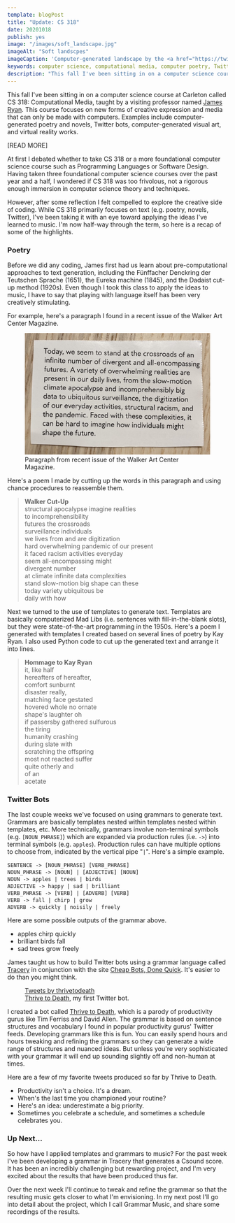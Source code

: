 ```yaml
---
template: blogPost
title: "Update: CS 318"
date: 20201018
publish: yes
image: "/images/soft_landscape.jpg"
imageAlt: "Soft landscpes"
imageCaption: 'Computer-generated landscape by the <a href="https://twitter.com/softlandscapes">soft landscapes Twitter bot</a>.'
keywords: computer science, computational media, computer poetry, Twitter bots
description: "This fall I've been sitting in on a computer science course at Carleton called CS 318: Computational Media, taught by a visiting professor named James Ryan. This course focuses on new forms of creative expression and media that can only be made with computers. Examples include computer-generated poetry and novels, Twitter bots, computer-generated visual art, and virtual reality works."
---
```


This fall I've been sitting in on a computer science course at Carleton called CS 318: Computational Media, taught by a visiting professor named [James Ryan](https://www.jamesryan.world/). This course focuses on new forms of creative expression and media that can only be made with computers. Examples include computer-generated poetry and novels, Twitter bots, computer-generated visual art, and virtual reality works.

[READ MORE]

At first I debated whether to take CS 318 or a more foundational computer science course such as Programming Languages or Software Design. Having taken three foundational computer science courses over the past year and a half, I wondered if CS 318 was too frivolous, not a rigorous enough immersion in computer science theory and techniques.

However, after some reflection I felt compelled to explore the creative side of coding. While CS 318 primarily focuses on text (e.g. poetry, novels, Twitter), I've been taking it with an eye toward applying the ideas I've learned to music. I'm now half-way through the term, so here is a recap of some of the highlights.

### Poetry

Before we did any coding, James first had us learn about pre-computational approaches to text generation, including the Fünffacher Denckring der Teutschen Sprache (1651), the Eureka machine (1845), and the Dadaist cut-up method (1920s). Even though I took this class to apply the ideas to music, I have to say that playing with language itself has been very creatively stimulating.

For example, here's a paragraph I found in a recent issue of the Walker Art Center Magazine.

<figure><img src="/images/walker_magazine_paragraph.jpg" alt="Walker Magazine paragraph">
<figcaption>Paragraph from recent issue of the Walker Art Center Magazine.</figcaption>
</figure>

Here's a poem I made by cutting up the words in this paragraph and using chance procedures to reassemble them.

> **Walker Cut-Up**  
> structural apocalypse imagine realities  
> to incomprehensibility  
> futures the crossroads  
> surveillance individuals  
> we lives from and are digitization  
> hard overwhelming pandemic of our present  
> it faced racism activities everyday  
> seem all-encompassing might  
> divergent number  
> at climate infinite data complexities  
> stand slow-motion big shape can these  
> today variety ubiquitous be  
> daily with how

Next we turned to the use of templates to generate text. Templates are basically computerized Mad Libs (i.e. sentences with fill-in-the-blank slots), but they were state-of-the-art programming in the 1950s. Here's a poem I generated with templates I created based on several lines of poetry by Kay Ryan. I also used Python code to cut up the generated text and arrange it into lines.

> **Hommage to Kay Ryan**  
> it, like half  
> hereafters of hereafter,  
> comfort sunburnt  
> disaster really,  
> matching face gestated  
> hovered whole no ornate  
> shape's laughter oh  
> if passersby gathered sulfurous  
> the tiring  
> humanity crashing  
> during slate with  
> scratching the offspring  
> most not reacted suffer  
> quite otherly and  
> of an  
> acetate

### Twitter Bots

The last couple weeks we've focused on using grammars to generate text. Grammars are basically templates nested within templates nested within templates, etc. More technically, grammars involve non-terminal symbols (e.g. `[NOUN_PHRASE]`) which are expanded via production rules (i.e. `->`) into terminal symbols (e.g. `apples`). Production rules can have multiple options to choose from, indicated by the vertical pipe "`|`". Here's a simple example.

```
SENTENCE -> [NOUN_PHRASE] [VERB_PHRASE]
NOUN_PHRASE -> [NOUN] | [ADJECTIVE] [NOUN]
NOUN -> apples | trees | birds
ADJECTIVE -> happy | sad | brilliant
VERB_PHRASE -> [VERB] | [ADVERB] [VERB]
VERB -> fall | chirp | grow
ADVERB -> quickly | noisily | freely
```

Here are some possible outputs of the grammar above.

*   apples chirp quickly
*   brilliant birds fall
*   sad trees grow freely

James taught us how to build Twitter bots using a grammar language called [Tracery](https://tracery.io/) in conjunction with the site [Cheap Bots, Done Quick](https://cheapbotsdonequick.com/). It's easier to do than you might think. 

<figure><a class="twitter-timeline" href="https://twitter.com/thrivetodeath?ref_src=twsrc%5Etfw" data-height="200" data-theme="dark">Tweets by thrivetodeath</a>
<figcaption><a href="https://twitter.com/thrivetodeath" target="_blank" rel="noopener noreferrer">Thrive to Death</a>, my first Twitter bot.</figcaption>
</figure>
<script async src="https://platform.twitter.com/widgets.js" charset="utf-8"></script>

I created a bot called [Thrive to Death](https://twitter.com/thrivetodeath), which is a parody of productivity gurus like Tim Ferriss and David Allen. The grammar is based on sentence structures and vocabulary I found in popular productivity gurus' Twitter feeds. Developing grammars like this is fun. You can easily spend hours and hours tweaking and refining the grammars so they can generate a wide range of structures and nuanced ideas. But unless you're very sophisticated with your grammar it will end up sounding slightly off and non-human at times.

Here are a few of my favorite tweets produced so far by Thrive to Death.

*   Productivity isn't a choice. It's a dream.
*   When's the last time you championed your routine?
*   Here's an idea: underestimate a big priority.
*   Sometimes you celebrate a schedule, and sometimes a schedule celebrates you.

### Up Next...

So how have I applied templates and grammars to music? For the past week I've been developing a grammar in Tracery that generates a Csound score. It has been an incredibly challenging but rewarding project, and I'm very excited about the results that have been produced thus far.

Over the next week I'll continue to tweak and refine the grammar so that the resulting music gets closer to what I'm envisioning. In my next post I'll go into detail about the project, which I call Grammar Music, and share some recordings of the results.